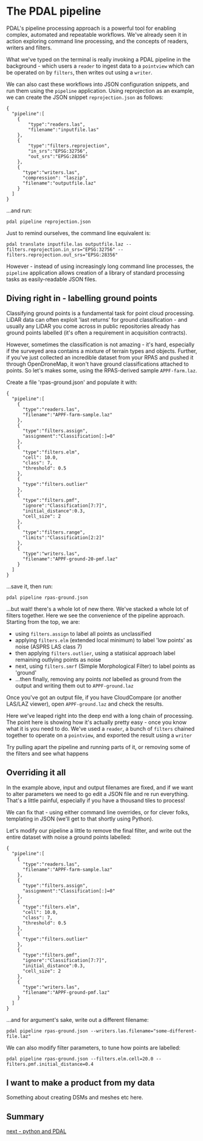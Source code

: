 # The PDAL pipeline

PDAL's pipeline processing approach is a powerful tool for enabling complex, automated and repeatable workflows. We've already seen it in action exploring command line processing, and the concepts of readers, writers and filters.

What we've typed on the terminal is really invoking a PDAL pipeline in the background - which users a `reader` to ingest data to a `pointview` which can be operated on by `filters`, then writes out using a `writer`.

We can also cast these workflows into JSON configuration snippets, and run them using the `pipeline` application. Using reprojection as an example, we can create the JSON snippet `reprojection.json` as follows:

```
{
  "pipeline":[
    {
        "type":"readers.las",
        "filename":"inputfile.las"
    },
    {
        "type":"filters.reprojection",
        "in_srs":"EPSG:32756",
        "out_srs":"EPSG:28356"
    },
    {
      "type":"writers.las",
      "compression": "laszip",
      "filename":"outputfile.laz"
    }
  ]
}
```
...and run:

`pdal pipeline reprojection.json`

Just to remind ourselves, the command line equivalent is:

`pdal translate inputfile.las outputfile.laz --filters.reprojection.in_srs="EPSG:32756" --filters.reprojection.out_srs="EPSG:28356"`


However - instead of using increasingly long command line processes, the `pipeline` application allows creation of a library of standard processing tasks as easily-readable JSON files.

## Diving right in - labelling ground points

Classifying ground points is a fundamental task for point cloud processing. LiDAR data can often exploit 'last returns' for ground classification - and usually any LiDAR you come across in public repositories already has ground points labelled (it's often a requirement in acquisition contracts).

However, sometimes the classification is not amazing - it's hard, especially if the surveyed area contains a mixture of terrain types and objects. Further, if you've just collected an incredible dataset from your RPAS and pushed it through OpenDroneMap, it won't have ground classifications attached to points. So let's makes some, using the RPAS-derived sample `APPF-farm.laz`.

Create a file 'rpas-ground.json' and populate it with:
```
{
  "pipeline":[
    {
      "type":"readers.las",
      "filename":"APPF-farm-sample.laz"
    },
    {
      "type":"filters.assign",
      "assignment":"Classification[:]=0"
    },
    {
      "type":"filters.elm",
      "cell": 10.0,
      "class": 7,
      "threshold": 0.5
    },
    {
      "type":"filters.outlier"
    },
    {
      "type":"filters.pmf",
      "ignore":"Classification[7:7]",
      "initial_distance":0.3,
      "cell_size": 2
    },
    {
      "type":"filters.range",
      "limits":"Classification[2:2]"
    },
    {
      "type":"writers.las",
      "filename":"APPF-ground-20-pmf.laz"
    }
  ]
}
```

...save it, then run:

`pdal pipeline rpas-ground.json`

...but wait! there's a whole lot of new there. We've stacked a whole lot of filters together. Here we see the convenience of the pipeline approach. Starting from the top, we are:

- using `filters.assign` to label all points as unclassified
- applying `filters.elm` (extended local minimum) to label 'low points' as noise (ASPRS LAS class 7)
- then applying `filters.outlier`, using a statisical approach label remaining outlying points as noise
- next, using `filters.smrf` (Simple Morphological Filter) to label points as 'ground'
- ...then finally, removing any points *not* labelled as ground from the output and writing them out to `APPF-ground.laz`

Once you've got an output file, if you have CloudCompare (or another LAS/LAZ viewer), open `APPF-ground.laz` and check the results.

Here we've leaped right into the deep end with a long chain of processing. The point here is showing how it's actually pretty easy - once you know what it is you need to do. We've used a `reader`, a bunch of `filters` chained together to operate on a `pointview`, and exported the result using a `writer`

Try pulling apart the pipeline and running parts of it, or removing some of the filters and see what happens


## Overriding it all

In the example above, input and output filenames are fixed, and if we want to alter parameters we need to go edit a JSON file and re run everything. That's a little painful, especially if you have a thousand tiles to process!

We can fix that - using either command line overrides, or for clever folks, templating in JSON (we'll get to that shortly using Python).

Let's modify our pipeline a little to remove the final filter, and write out the entire dataset with noise a ground points labelled:

```
{
  "pipeline":[
    {
      "type":"readers.las",
      "filename":"APPF-farm-sample.laz"
    },
    {
      "type":"filters.assign",
      "assignment":"Classification[:]=0"
    },
    {
      "type":"filters.elm",
      "cell": 10.0,
      "class": 7,
      "threshold": 0.5
    },
    {
      "type":"filters.outlier"
    },
    {
      "type":"filters.pmf",
      "ignore":"Classification[7:7]",
      "initial_distance":0.3,
      "cell_size": 2
    },
    {
      "type":"writers.las",
      "filename":"APPF-ground-pmf.laz"
    }
  ]
}
```

...and for argument's sake, write out a different filename:

`pdal pipeline rpas-ground.json --writers.las.filename="some-different-file.laz"`

We can also modify filter parameters, to tune how points are labelled:

`pdal pipeline rpas-ground.json --filters.elm.cell=20.0 --filters.pmf.initial_distance=0.4`

## I want to make a product from my data

Something about creating DSMs and meshes etc here.


## Summary

[next - python and PDAL](4-python-and-pdal.md)
